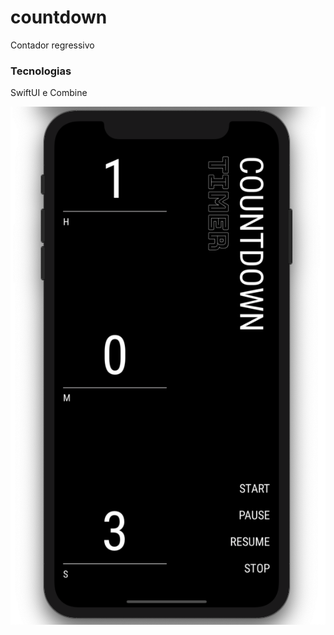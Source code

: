 # countdown
Contador regressivo

### Tecnologias
SwiftUI e Combine

![image](https://github.com/leoniralves/countdown/blob/develop/Files/img_01.png)
